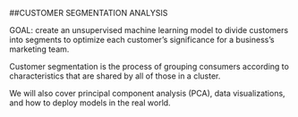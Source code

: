 ##CUSTOMER SEGMENTATION ANALYSIS


GOAL: create an unsupervised machine learning model to divide customers into segments to optimize each customer’s significance 
for a business’s marketing team. 

Customer segmentation is the process of grouping consumers according to characteristics that are shared by all of those in a cluster. 

We will also cover principal component analysis (PCA), data visualizations, and how to deploy models in the real world.
